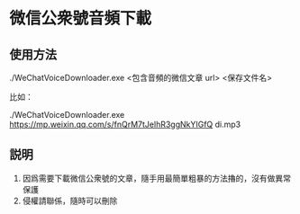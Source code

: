 # 微信公衆號音頻下載

## 使用方法

./WeChatVoiceDownloader.exe <包含音頻的微信文章 url>  <保存文件名>

比如：

./WeChatVoiceDownloader.exe https://mp.weixin.qq.com/s/fnQrM7tJelhR3ggNkYIGfQ di.mp3

## 説明

1. 因爲需要下載微信公衆號的文章，隨手用最簡單粗暴的方法擼的，沒有做異常保護
2. 侵權請聯係，隨時可以刪除
